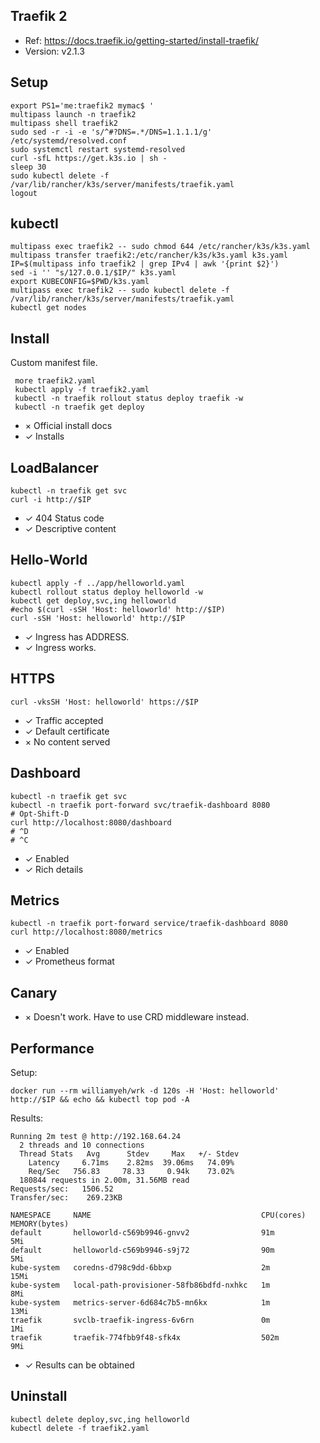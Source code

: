 Traefik 2
---------

* Ref: https://docs.traefik.io/getting-started/install-traefik/
* Version: v2.1.3


Setup
-----

    export PS1='me:traefik2 mymac$ '
    multipass launch -n traefik2
    multipass shell traefik2
    sudo sed -r -i -e 's/^#?DNS=.*/DNS=1.1.1.1/g' /etc/systemd/resolved.conf
    sudo systemctl restart systemd-resolved
    curl -sfL https://get.k3s.io | sh -
    sleep 30
    sudo kubectl delete -f /var/lib/rancher/k3s/server/manifests/traefik.yaml
    logout


kubectl
-------

    multipass exec traefik2 -- sudo chmod 644 /etc/rancher/k3s/k3s.yaml
    multipass transfer traefik2:/etc/rancher/k3s/k3s.yaml k3s.yaml
    IP=$(multipass info traefik2 | grep IPv4 | awk '{print $2}')
    sed -i '' "s/127.0.0.1/$IP/" k3s.yaml
    export KUBECONFIG=$PWD/k3s.yaml
    multipass exec traefik2 -- sudo kubectl delete -f /var/lib/rancher/k3s/server/manifests/traefik.yaml
    kubectl get nodes


Install
-------

Custom manifest file.

     more traefik2.yaml
     kubectl apply -f traefik2.yaml
     kubectl -n traefik rollout status deploy traefik -w
     kubectl -n traefik get deploy

* × Official install docs
* ✓ Installs


LoadBalancer
------------

    kubectl -n traefik get svc
    curl -i http://$IP

* ✓ 404 Status code
* ✓ Descriptive content


Hello-World
-----------

    kubectl apply -f ../app/helloworld.yaml
    kubectl rollout status deploy helloworld -w
    kubectl get deploy,svc,ing helloworld
    #echo $(curl -sSH 'Host: helloworld' http://$IP)
    curl -sSH 'Host: helloworld' http://$IP

* ✓ Ingress has ADDRESS.
* ✓ Ingress works.


HTTPS
-----

    curl -vksSH 'Host: helloworld' https://$IP

* ✓ Traffic accepted
* ✓ Default certificate
* × No content served


Dashboard
---------

    kubectl -n traefik get svc
    kubectl -n traefik port-forward svc/traefik-dashboard 8080
    # Opt-Shift-D
    curl http://localhost:8080/dashboard
    # ^D
    # ^C

* ✓ Enabled
* ✓ Rich details


Metrics
-------

    kubectl -n traefik port-forward service/traefik-dashboard 8080
    curl http://localhost:8080/metrics

* ✓ Enabled
* ✓ Prometheus format


Canary
------

* × Doesn't work. Have to use CRD middleware instead.


Performance
-----------

Setup:

    docker run --rm williamyeh/wrk -d 120s -H 'Host: helloworld' http://$IP && echo && kubectl top pod -A

Results:

```
Running 2m test @ http://192.168.64.24
  2 threads and 10 connections
  Thread Stats   Avg      Stdev     Max   +/- Stdev
    Latency     6.71ms    2.82ms  39.06ms   74.09%
    Req/Sec   756.83     78.33     0.94k    73.02%
  180844 requests in 2.00m, 31.56MB read
Requests/sec:   1506.52
Transfer/sec:    269.23KB

NAMESPACE     NAME                                      CPU(cores)   MEMORY(bytes)
default       helloworld-c569b9946-gnvv2                91m          5Mi
default       helloworld-c569b9946-s9j72                90m          5Mi
kube-system   coredns-d798c9dd-6bbxp                    2m           15Mi
kube-system   local-path-provisioner-58fb86bdfd-nxhkc   1m           8Mi
kube-system   metrics-server-6d684c7b5-mn6kx            1m           13Mi
traefik       svclb-traefik-ingress-6v6rn               0m           1Mi
traefik       traefik-774fbb9f48-sfk4x                  502m         9Mi
```

* ✓ Results can be obtained


Uninstall
---------

    kubectl delete deploy,svc,ing helloworld
    kubectl delete -f traefik2.yaml
